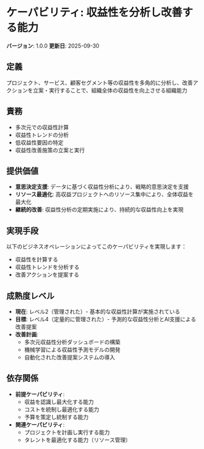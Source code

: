 # ケーパビリティ: 収益性を分析し改善する能力

**バージョン**: 1.0.0
**更新日**: 2025-09-30

## 定義

プロジェクト、サービス、顧客セグメント等の収益性を多角的に分析し、改善アクションを立案・実行することで、組織全体の収益性を向上させる組織能力

## 責務

- 多次元での収益性計算
- 収益性トレンドの分析
- 低収益性要因の特定
- 収益性改善施策の立案と実行

## 提供価値

- **意思決定支援**: データに基づく収益性分析により、戦略的意思決定を支援
- **リソース最適化**: 高収益プロジェクトへのリソース集中により、全体収益を最大化
- **継続的改善**: 収益性分析の定期実施により、持続的な収益性向上を実現

## 実現手段

以下のビジネスオペレーションによってこのケーパビリティを実現します：

- 収益性を計算する
- 収益性トレンドを分析する
- 改善アクションを提案する

## 成熟度レベル

- **現在**: レベル2（管理された）- 基本的な収益性計算が実施されている
- **目標**: レベル4（定量的に管理された）- 予測的な収益性分析とAI支援による改善提案
- **改善計画**:
  - 多次元収益性分析ダッシュボードの構築
  - 機械学習による収益性予測モデルの開発
  - 自動化された改善提案システムの導入

## 依存関係

- **前提ケーパビリティ**:
  - 収益を認識し最大化する能力
  - コストを統制し最適化する能力
  - 予算を策定し統制する能力
- **関連ケーパビリティ**:
  - プロジェクトを計画し実行する能力
  - タレントを最適化する能力（リソース管理）